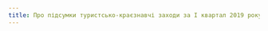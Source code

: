 ```yaml
---
title: Про підсумки туристсько-краєзнавчі заходи за І квартал 2019 року
---
```


<pdf src="1.pdf"></pdf>
